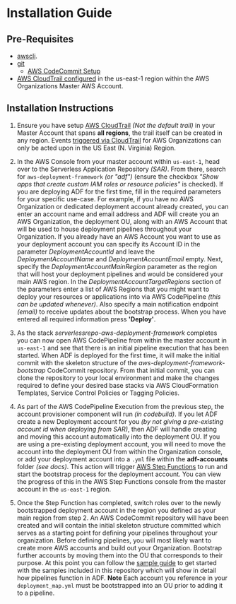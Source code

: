 # Installation Guide

## Pre-Requisites

- [awscli](https://aws.amazon.com/cli/).
- [git](https://git-scm.com/)
  - [AWS CodeCommit Setup](https://docs.aws.amazon.com/codecommit/latest/userguide/setting-up-https-unixes.html)
- [AWS CloudTrail configured](https://docs.aws.amazon.com/awscloudtrail/latest/userguide/cloudtrail-create-and-update-a-trail.html)
in the us-east-1 region within the AWS Organizations Master AWS Account.

## Installation Instructions

1. Ensure you have setup [AWS CloudTrail](https://aws.amazon.com/cloudtrail/)
*(Not the default trail)* in your Master Account that spans **all regions**,
the trail itself can be created in any region. Events
[triggered via CloudTrail](https://docs.aws.amazon.com/organizations/latest/userguide/orgs_incident-response.html)
for AWS Organizations can only be acted upon in the US East (N. Virginia)
Region.

2. In the AWS Console from your master account within `us-east-1`, head over
to the Serverless Application Repository *(SAR)*. From there, search for
`aws-deployment-framework` *(or "adf")* (ensure the checkbox *"Show apps that
create custom IAM roles or resource policies"* is checked). If you are
deploying ADF for the first time, fill in the required parameters for your
specific use-case. For example, if you have no AWS Organization or dedicated
deployment account already created, you can enter an account name and email
address and ADF will create you an AWS Organization, the deployment OU, along
with an AWS Account that will be used to house deployment pipelines throughout
your Organization. If you already have an AWS Account you want to use as your
deployment account you can specify its Account ID in the parameter
*DeploymentAccountId* and leave the *DeploymentAccountName* and
*DeploymentAccountEmail* empty. Next, specify the *DeploymentAccountMainRegion*
parameter as the region that will host your deployment pipelines and would be
considered your main AWS region. In the *DeploymentAccountTargetRegions* section
of the parameters enter a list of AWS Regions that you might want to deploy your
resources or applications into via AWS CodePipeline *(this can be updated
whenever)*. Also specify a main notification endpoint *(email)* to receive
updates about the bootstrap process. When you have entered all required
information press **'Deploy'**.

3. As the stack *serverlessrepo-aws-deployment-framework* completes you can now
open AWS CodePipeline from within the master account in `us-east-1` and see that
there is an initial pipeline execution that has been started. When ADF is
deployed for the first time, it will make the initial commit with the skeleton
structure of the *aws-deployment-framework-bootstrap* CodeCommit repository.
From that initial commit, you can clone the repository to your local environment
and make the changes required to define your desired base stacks via AWS
CloudFormation Templates, Service Control Policies or Tagging Policies.

4. As part of the AWS CodePipeline Execution from the previous step, the
account provisioner component will run *(in codebuild)*. If you let ADF create
a new Deployment account for you *(by not giving a pre-existing account id when
deploying from SAR)*, then ADF will handle creating and moving this account
automatically into the deployment OU. If you are using a pre-existing deployment
account, you will need to move the account into the deployment OU from within
the Organization console, or add your deployment account into a `.yml` file
within the **adf-accounts** folder *(see docs)*. This action will trigger
[AWS Step Functions](https://aws.amazon.com/step-functions/) to run and start
the bootstrap process for the deployment account. You can view the progress of
this in the AWS Step Functions console from the master account in the
`us-east-1` region.

5. Once the Step Function has completed, switch roles over to the newly
bootstrapped deployment account in the region you defined as your main region
from step 2. An AWS CodeCommit repository will have been created and will
contain the initial skeleton structure committed which serves as a starting
point for defining your pipelines throughout your organization. Before defining
pipelines, you will most likely want to create more AWS accounts and build out
your Organization. Bootstrap further accounts by moving them into the OU that
corresponds to their purpose. At this point you can follow the
[sample guide](./samples-guide.md) to get started with the samples included in
this repository which will show in detail how pipelines function in ADF.
**Note** Each account you reference in your `deployment_map.yml` must be
bootstrapped into an OU prior to adding it to a pipeline.
